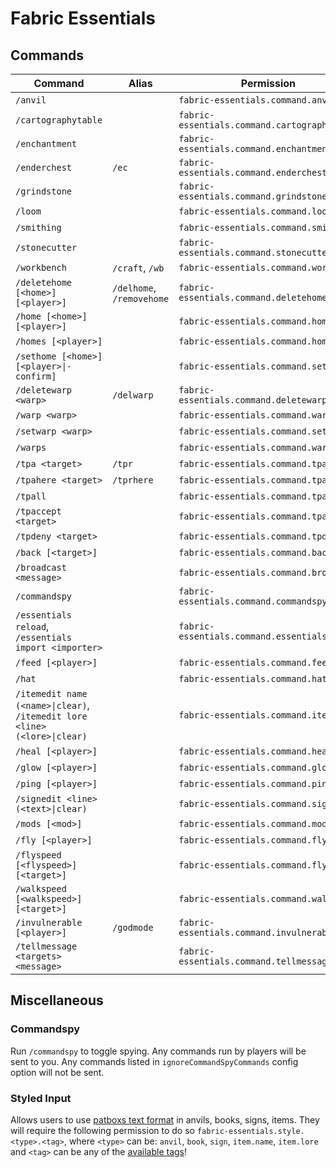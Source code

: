 # Fabric Essentials

## Commands

| Command                                                                   | Alias                     | Permission                                   | Default |
|---------------------------------------------------------------------------|---------------------------|----------------------------------------------|---------|
| `/anvil`                                                                  |                           | `fabric-essentials.command.anvil`            | ✘       |
| `/cartographytable`                                                       |                           | `fabric-essentials.command.cartographytable` | ✘       |
| `/enchantment`                                                            |                           | `fabric-essentials.command.enchantment`      | ✘       |
| `/enderchest`                                                             | `/ec`                     | `fabric-essentials.command.enderchest`       | ✘       |
| `/grindstone`                                                             |                           | `fabric-essentials.command.grindstone`       | ✘       |
| `/loom`                                                                   |                           | `fabric-essentials.command.loom`             | ✘       |
| `/smithing`                                                               |                           | `fabric-essentials.command.smithing`         | ✘       |
| `/stonecutter`                                                            |                           | `fabric-essentials.command.stonecutter`      | ✘       |
| `/workbench`                                                              | `/craft`, `/wb`           | `fabric-essentials.command.workbench`        | ✘       |
| `/deletehome [<home>] [<player>]`                                         | `/delhome`, `/removehome` | `fabric-essentials.command.deletehome`       | ✔       |
| `/home [<home>] [<player>]`                                               |                           | `fabric-essentials.command.home`             | ✔       |
| `/homes [<player>]`                                                       |                           | `fabric-essentials.command.homes`            | ✔       |
| `/sethome [<home>] [<player>\|-confirm]`                                  |                           | `fabric-essentials.command.sethome`          | ✔       |
| `/deletewarp <warp>`                                                      | `/delwarp`                | `fabric-essentials.command.deletewarp`       | ✘       |
| `/warp <warp>`                                                            |                           | `fabric-essentials.command.warp`             | ✔       |
| `/setwarp <warp>`                                                         |                           | `fabric-essentials.command.setwarp`          | ✘       |
| `/warps`                                                                  |                           | `fabric-essentials.command.warps`            | ✔       |
| `/tpa <target>`                                                           | `/tpr`                    | `fabric-essentials.command.tpa`              | ✔       |
| `/tpahere <target>`                                                       | `/tprhere`                | `fabric-essentials.command.tpahere`          | ✔       |
| `/tpall`                                                                  |                           | `fabric-essentials.command.tpall`            | ✘       |
| `/tpaccept <target>`                                                      |                           | `fabric-essentials.command.tpaccept`         | ✔       |
| `/tpdeny <target>`                                                        |                           | `fabric-essentials.command.tpdeny`           | ✔       |
| `/back [<target>]`                                                        |                           | `fabric-essentials.command.back`             | ✘       |
| `/broadcast <message>`                                                    |                           | `fabric-essentials.command.broadcast`        | ✘       |
| `/commandspy`                                                             |                           | `fabric-essentials.command.commandspy`       | ✘       |
| `/essentials reload`, `/essentials import <importer>`                     |                           | `fabric-essentials.command.essentials`       | ✘       |
| `/feed [<player>]`                                                        |                           | `fabric-essentials.command.feed`             | ✘       |
| `/hat`                                                                    |                           | `fabric-essentials.command.hat`              | ✘       |
| `/itemedit name (<name>\|clear)`, `/itemedit lore <line> (<lore>\|clear)` |                           | `fabric-essentials.command.itemedit`         | ✘       |
| `/heal [<player>]`                                                        |                           | `fabric-essentials.command.heal`             | ✘       |
| `/glow [<player>]`                                                        |                           | `fabric-essentials.command.glow`             | ✘       |
| `/ping [<player>]`                                                        |                           | `fabric-essentials.command.ping`             | ✘       |
| `/signedit <line> (<text>\|clear)`                                        |                           | `fabric-essentials.command.signedit`         | ✘       |
| `/mods [<mod>]`                                                           |                           | `fabric-essentials.command.mods`             | ✘       |
| `/fly [<player>]`                                                         |                           | `fabric-essentials.command.fly`              | ✘       |
| `/flyspeed [<flyspeed>] [<target>]`                                       |                           | `fabric-essentials.command.flyspeed`         | ✘       |
| `/walkspeed [<walkspeed>] [<target>]`                                     |                           | `fabric-essentials.command.walkspeed`        | ✘       |
| `/invulnerable [<player>]`                                                | `/godmode`                | `fabric-essentials.command.invulnerable`     | ✘       |
| `/tellmessage <targets> <message>`                                        |                           | `fabric-essentials.command.tellmessage`      | ✘       |

## Miscellaneous
### Commandspy
Run `/commandspy` to toggle spying. Any commands run by players will be sent to you. 
Any commands listed in `ignoreCommandSpyCommands` config option will not be sent.

### Styled Input
Allows users to use [patboxs text format](https://placeholders.pb4.eu/user/text-format/) in anvils, books, signs, items.
They will require the following permission to do so `fabric-essentials.style.<type>.<tag>`, where `<type>` can be: 
`anvil`, `book`, `sign`, `item.name`, `item.lore` and `<tag>` can be any of the [available tags](https://placeholders.pb4.eu/user/text-format/#list-of-available-tags)!